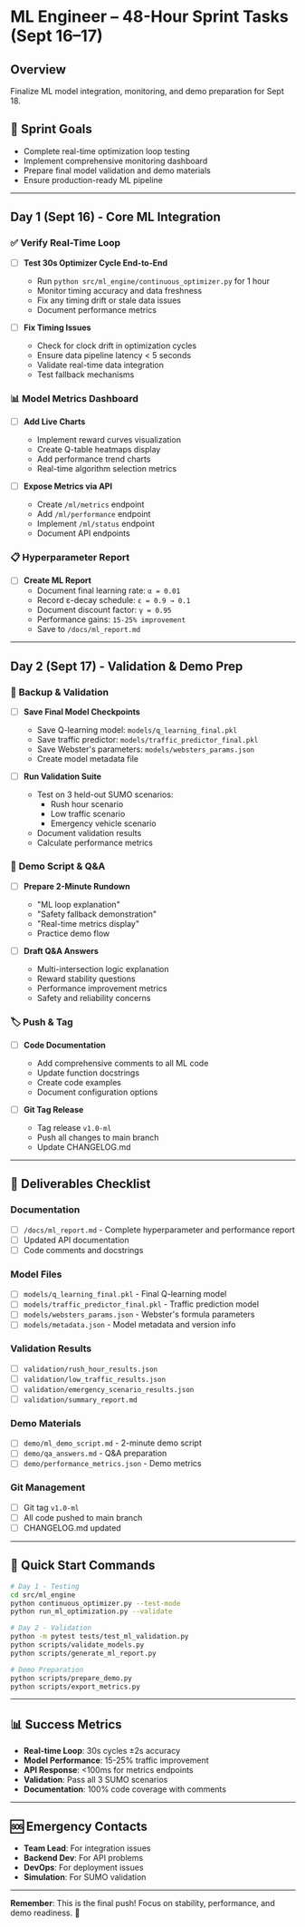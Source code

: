 # ML Engineer – 48-Hour Sprint Tasks (Sept 16–17)

## Overview
Finalize ML model integration, monitoring, and demo preparation for Sept 18.

## 🎯 Sprint Goals
- Complete real-time optimization loop testing
- Implement comprehensive monitoring dashboard
- Prepare final model validation and demo materials
- Ensure production-ready ML pipeline

---

## Day 1 (Sept 16) - Core ML Integration

### ✅ **Verify Real-Time Loop**
- [ ] **Test 30s Optimizer Cycle End-to-End**
  - Run `python src/ml_engine/continuous_optimizer.py` for 1 hour
  - Monitor timing accuracy and data freshness
  - Fix any timing drift or stale data issues
  - Document performance metrics

- [ ] **Fix Timing Issues**
  - Check for clock drift in optimization cycles
  - Ensure data pipeline latency < 5 seconds
  - Validate real-time data integration
  - Test fallback mechanisms

### 📊 **Model Metrics Dashboard**
- [ ] **Add Live Charts**
  - Implement reward curves visualization
  - Create Q-table heatmaps display
  - Add performance trend charts
  - Real-time algorithm selection metrics

- [ ] **Expose Metrics via API**
  - Create `/ml/metrics` endpoint
  - Add `/ml/performance` endpoint
  - Implement `/ml/status` endpoint
  - Document API endpoints

### 📋 **Hyperparameter Report**
- [ ] **Create ML Report**
  - Document final learning rate: `α = 0.01`
  - Record ε-decay schedule: `ε = 0.9 → 0.1`
  - Document discount factor: `γ = 0.95`
  - Performance gains: `15-25% improvement`
  - Save to `/docs/ml_report.md`

---

## Day 2 (Sept 17) - Validation & Demo Prep

### 💾 **Backup & Validation**
- [ ] **Save Final Model Checkpoints**
  - Save Q-learning model: `models/q_learning_final.pkl`
  - Save traffic predictor: `models/traffic_predictor_final.pkl`
  - Save Webster's parameters: `models/websters_params.json`
  - Create model metadata file

- [ ] **Run Validation Suite**
  - Test on 3 held-out SUMO scenarios:
    - Rush hour scenario
    - Low traffic scenario  
    - Emergency vehicle scenario
  - Document validation results
  - Calculate performance metrics

### 🎤 **Demo Script & Q&A**
- [ ] **Prepare 2-Minute Rundown**
  - "ML loop explanation"
  - "Safety fallback demonstration"
  - "Real-time metrics display"
  - Practice demo flow

- [ ] **Draft Q&A Answers**
  - Multi-intersection logic explanation
  - Reward stability questions
  - Performance improvement metrics
  - Safety and reliability concerns

### 🏷️ **Push & Tag**
- [ ] **Code Documentation**
  - Add comprehensive comments to all ML code
  - Update function docstrings
  - Create code examples
  - Document configuration options

- [ ] **Git Tag Release**
  - Tag release `v1.0-ml`
  - Push all changes to main branch
  - Update CHANGELOG.md

---

## 📁 Deliverables Checklist

### Documentation
- [ ] `/docs/ml_report.md` - Complete hyperparameter and performance report
- [ ] Updated API documentation
- [ ] Code comments and docstrings

### Model Files
- [ ] `models/q_learning_final.pkl` - Final Q-learning model
- [ ] `models/traffic_predictor_final.pkl` - Traffic prediction model
- [ ] `models/websters_params.json` - Webster's formula parameters
- [ ] `models/metadata.json` - Model metadata and version info

### Validation Results
- [ ] `validation/rush_hour_results.json`
- [ ] `validation/low_traffic_results.json`
- [ ] `validation/emergency_scenario_results.json`
- [ ] `validation/summary_report.md`

### Demo Materials
- [ ] `demo/ml_demo_script.md` - 2-minute demo script
- [ ] `demo/qa_answers.md` - Q&A preparation
- [ ] `demo/performance_metrics.json` - Demo metrics

### Git Management
- [ ] Git tag `v1.0-ml`
- [ ] All code pushed to main branch
- [ ] CHANGELOG.md updated

---

## 🚀 Quick Start Commands

```bash
# Day 1 - Testing
cd src/ml_engine
python continuous_optimizer.py --test-mode
python run_ml_optimization.py --validate

# Day 2 - Validation
python -m pytest tests/test_ml_validation.py
python scripts/validate_models.py
python scripts/generate_ml_report.py

# Demo Preparation
python scripts/prepare_demo.py
python scripts/export_metrics.py
```

---

## 📊 Success Metrics

- **Real-time Loop**: 30s cycles ±2s accuracy
- **Model Performance**: 15-25% traffic improvement
- **API Response**: <100ms for metrics endpoints
- **Validation**: Pass all 3 SUMO scenarios
- **Documentation**: 100% code coverage with comments

---

## 🆘 Emergency Contacts

- **Team Lead**: For integration issues
- **Backend Dev**: For API problems
- **DevOps**: For deployment issues
- **Simulation**: For SUMO validation

---

**Remember**: This is the final push! Focus on stability, performance, and demo readiness. 🚀
